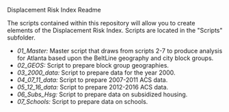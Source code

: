 Displacement Risk Index Readme

The scripts contained within this repository will allow you to create elements of the Displacement Risk Index. Scripts are located in the "Scripts" subfolder.

- *01_Master:* Master script that draws from scripts 2-7 to produce analysis for Atlanta based upon the BeltLine geography and city block groups.
- *02_GEOS:* Script to prepare block group geographies.
- *03_2000_data:* Script to prepare data for the year 2000.
- *04_07_11_data:* Script to prepare 2007-2011 ACS data.
- *05_12_16_data:* Script to prepare 2012-2016 ACS data.
- *06_Subs_Hsg:* Script to prepare data on subsidized housing.
- *07_Schools:* Script to prepare data on schools.